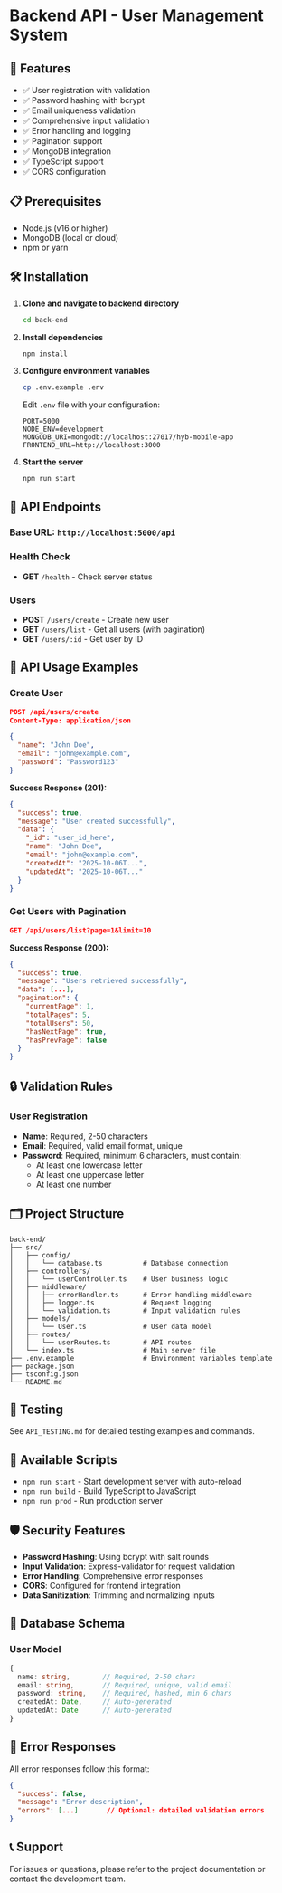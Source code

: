 # Backend API - User Management System

## 🚀 Features

- ✅ User registration with validation
- ✅ Password hashing with bcrypt
- ✅ Email uniqueness validation
- ✅ Comprehensive input validation
- ✅ Error handling and logging
- ✅ Pagination support
- ✅ MongoDB integration
- ✅ TypeScript support
- ✅ CORS configuration

## 📋 Prerequisites

- Node.js (v16 or higher)
- MongoDB (local or cloud)
- npm or yarn

## 🛠️ Installation

1. **Clone and navigate to backend directory**

   ```bash
   cd back-end
   ```

2. **Install dependencies**

   ```bash
   npm install
   ```

3. **Configure environment variables**

   ```bash
   cp .env.example .env
   ```

   Edit `.env` file with your configuration:

   ```env
   PORT=5000
   NODE_ENV=development
   MONGODB_URI=mongodb://localhost:27017/hyb-mobile-app
   FRONTEND_URL=http://localhost:3000
   ```

4. **Start the server**
   ```bash
   npm run start
   ```

## 📡 API Endpoints

### Base URL: `http://localhost:5000/api`

### Health Check

- **GET** `/health` - Check server status

### Users

- **POST** `/users/create` - Create new user
- **GET** `/users/list` - Get all users (with pagination)
- **GET** `/users/:id` - Get user by ID

## 📝 API Usage Examples

### Create User

```json
POST /api/users/create
Content-Type: application/json

{
  "name": "John Doe",
  "email": "john@example.com",
  "password": "Password123"
}
```

**Success Response (201):**

```json
{
  "success": true,
  "message": "User created successfully",
  "data": {
    "_id": "user_id_here",
    "name": "John Doe",
    "email": "john@example.com",
    "createdAt": "2025-10-06T...",
    "updatedAt": "2025-10-06T..."
  }
}
```

### Get Users with Pagination

```json
GET /api/users/list?page=1&limit=10
```

**Success Response (200):**

```json
{
  "success": true,
  "message": "Users retrieved successfully",
  "data": [...],
  "pagination": {
    "currentPage": 1,
    "totalPages": 5,
    "totalUsers": 50,
    "hasNextPage": true,
    "hasPrevPage": false
  }
}
```

## 🔒 Validation Rules

### User Registration

- **Name**: Required, 2-50 characters
- **Email**: Required, valid email format, unique
- **Password**: Required, minimum 6 characters, must contain:
  - At least one lowercase letter
  - At least one uppercase letter
  - At least one number

## 🗂️ Project Structure

```
back-end/
├── src/
│   ├── config/
│   │   └── database.ts          # Database connection
│   ├── controllers/
│   │   └── userController.ts    # User business logic
│   ├── middleware/
│   │   ├── errorHandler.ts      # Error handling middleware
│   │   ├── logger.ts            # Request logging
│   │   └── validation.ts        # Input validation rules
│   ├── models/
│   │   └── User.ts              # User data model
│   ├── routes/
│   │   └── userRoutes.ts        # API routes
│   └── index.ts                 # Main server file
├── .env.example                 # Environment variables template
├── package.json
├── tsconfig.json
└── README.md
```

## 🧪 Testing

See `API_TESTING.md` for detailed testing examples and commands.

## 🔧 Available Scripts

- `npm run start` - Start development server with auto-reload
- `npm run build` - Build TypeScript to JavaScript
- `npm run prod` - Run production server

## 🛡️ Security Features

- **Password Hashing**: Using bcrypt with salt rounds
- **Input Validation**: Express-validator for request validation
- **Error Handling**: Comprehensive error responses
- **CORS**: Configured for frontend integration
- **Data Sanitization**: Trimming and normalizing inputs

## 🔄 Database Schema

### User Model

```typescript
{
  name: string,        // Required, 2-50 chars
  email: string,       // Required, unique, valid email
  password: string,    // Required, hashed, min 6 chars
  createdAt: Date,     // Auto-generated
  updatedAt: Date      // Auto-generated
}
```

## 🐛 Error Responses

All error responses follow this format:

```json
{
  "success": false,
  "message": "Error description",
  "errors": [...]       // Optional: detailed validation errors
}
```

## 📞 Support

For issues or questions, please refer to the project documentation or contact the development team.
